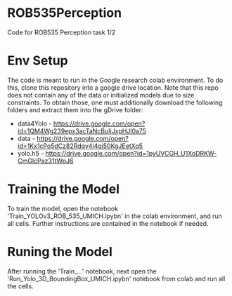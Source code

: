 # ROB535Perception
Code for ROB535 Perception task 1/2

# Env Setup

The code is meant to run in the Google research colab environment. To do this, clone this repository into a google drive location. Note that this repo does not contain any of the data or initialized models due to size constraints. To obtain those, one must additionally download the following folders and extract them into the gDrive folder:

* data4Yolo - https://drive.google.com/open?id=1QM4Wg239epx3acTaNcBuIjJxpHJl0a75
* data - https://drive.google.com/open?id=1Kx1cPo5dCz82Rdqy4i4qj50KgJEetXq5
* yolo.h5 - https://drive.google.com/open?id=1pyUVCGH_U1XoDRKW-CmGlcPaz31tWpJ6

# Training the Model

To train the model, open the notebook 'Train_YOLOv3_ROB_535_UMICH.ipybn' in the colab environment, and run all cells. Further instructions are contained in the notebook if needed.

# Runing the Model

After running the 'Train_...' notebook, next open the 'Run_Yolo_3D_BoundingBox_UMICH.ipybn' notebook from colab and run all the cells.
